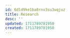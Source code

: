 ```yaml
---
id: 6dld9ke1ba0rnv3su3wqjuz
title: Research
desc: ''
updated: 1711789781950
created: 1711789781950
---
```

